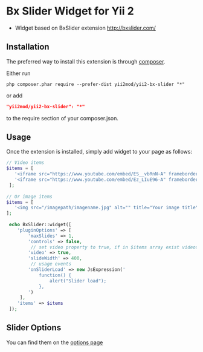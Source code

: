 Bx Slider Widget for Yii 2
=========
- Widget based on BxSlider extension http://bxslider.com/

Installation   
------------

The preferred way to install this extension is through [composer](http://getcomposer.org/download/).

Either run

```
php composer.phar require --prefer-dist yii2mod/yii2-bx-slider "*"
```

or add

```json
"yii2mod/yii2-bx-slider": "*"
```

to the require section of your composer.json.

Usage
------------
Once the extension is installed, simply add widget to your page as follows:

```php
// Video items
$items = [
   '<iframe src="https://www.youtube.com/embed/ES__vbRnN-A" frameborder="0"></iframe>',
   '<iframe src="https://www.youtube.com/embed/Ez_LIuE96-A" frameborder="0"></iframe>'
 ];
 
// Or image items
$items = [
   '<img src="/imagepath/imagename.jpg" alt="" title="Your image title">',
];
 
 echo BxSlider::widget([
    'pluginOptions' => [
        'maxSlides' => 1,
        'controls' => false,
         // set video property to true, if in $items array exist videos
        'video' => true,
        'slideWidth' => 400,
         // usage events
        'onSliderLoad' => new JsExpression('
            function() {
                alert("Slider load");
            },
        ')
     ],
    'items' => $items 
 ]); 
```

Slider Options 
----------------
You can find them on the [options page](http://bxslider.com/options)
